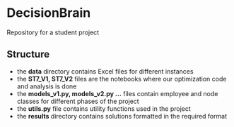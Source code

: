 # DecisionBrain
Repository for a student project

## Structure
- the **data** directory contains Excel files for different instances
- the **ST7_V1, ST7_V2** files are the notebooks where our optimization code and analysis is done
- the **models_v1.py, models_v2.py ...** files contain employee and node classes for different phases of the project
- the **utils.py** file contains utility functions used in the project
- the **results** directory contains solutions formatted in the required format